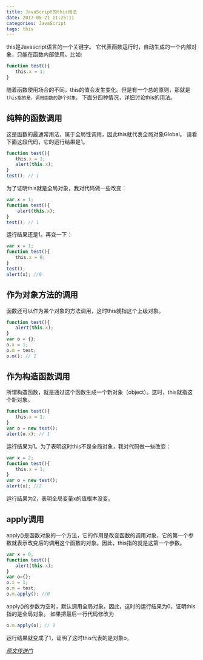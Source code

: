 ```yaml
---
title: JavaScript的this用法
date: 2017-05-21 11:25:11
categories: JavaScript
tags: this
---
```

this是Javascript语言的一个关键字。
它代表函数运行时，自动生成的一个内部对象，只能在函数内部使用。比如:
```js
function test(){
　　this.x = 1;
}
```
随着函数使用场合的不同，this的值会发生变化。但是有一个总的原则，那就是`this指的是，调用函数的那个对象。`
下面分四种情况，详细讨论this的用法。
<!--more-->
##  纯粹的函数调用
这是函数的最通常用法，属于全局性调用，因此this就代表全局对象Global。
请看下面这段代码，它的运行结果是1。
```js
function test(){
　　this.x = 1;
　　alert(this.x);
}
test(); // 1
```
为了证明this就是全局对象，我对代码做一些改变：
```js
var x = 1;
function test(){
    alert(this.x);
}
test(); // 1
```
运行结果还是1。再变一下：
```js
var x = 1;
function test(){
　　this.x = 0;
}
test();
alert(x); //0
```
## 作为对象方法的调用
函数还可以作为某个对象的方法调用，这时this就指这个上级对象。
```js
function test(){
　　alert(this.x);
}
var o = {};
o.x = 1;
o.m = test;
o.m(); // 1
```
## 作为构造函数调用
所谓构造函数，就是通过这个函数生成一个新对象（object）。这时，this就指这个新对象。
```js
function test(){
　　this.x = 1;
}
var o = new test();
alert(o.x); // 1
```
运行结果为1。为了表明这时this不是全局对象，我对代码做一些改变：
```js
var x = 2;
function test(){
　　this.x = 1;
}
var o = new test();
alert(x); //2
```
运行结果为2，表明全局变量x的值根本没变。
## apply调用
apply()是函数对象的一个方法，它的作用是改变函数的调用对象，它的第一个参数就表示改变后的调用这个函数的对象。因此，this指的就是这第一个参数。
```js
var x = 0;
function test(){
　　alert(this.x);
}
var o={};
o.x = 1;
o.m = test;
o.m.apply(); //0
```
apply()的参数为空时，默认调用全局对象。因此，这时的运行结果为0，证明this指的是全局对象。
如果把最后一行代码修改为
```js
o.m.apply(o); // 1
```
运行结果就变成了1，证明了这时this代表的是对象o。

[_原文传送门_](http://www.ruanyifeng.com/blog/2010/04/using_this_keyword_in_javascript.html)